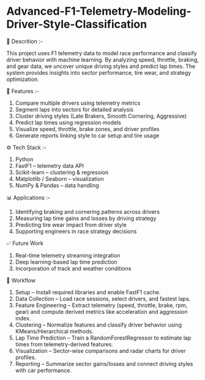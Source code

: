 # Advanced-F1-Telemetry-Modeling-Driver-Style-Classification


📌 Descrition :- 

This project uses F1 telemetry data to model race performance and classify driver behavior with machine learning. By analyzing speed, throttle, braking, and gear data, we uncover unique driving styles and predict lap times. The system provides insights into sector performance, tire wear, and strategy optimization.




🚀 Features :-

1. Compare multiple drivers using telemetry metrics
2. Segment laps into sectors for detailed analysis
3. Cluster driving styles (Late Brakers, Smooth Cornering, Aggressive)
4. Predict lap times using regression models
5. Visualize speed, throttle, brake zones, and driver profiles
6. Generate reports linking style to car setup and tire usage



⚙️ Tech Stack :-

1. Python
2. FastF1 – telemetry data API
3. Scikit-learn – clustering & regression
4. Matplotlib / Seaborn – visualization
5. NumPy & Pandas – data handling




📊 Applications :-

1. Identifying braking and cornering patterns across drivers
2. Measuring lap time gains and losses by driving strategy
3. Predicting tire wear impact from driver style
4. Supporting engineers in race strategy decisions




✅ Future Work

1. Real-time telemetry streaming integration
2. Deep learning-based lap time prediction
3. Incorporation of track and weather conditions




📂 Workflow

1. Setup – Install required libraries and enable FastF1 cache.
2. Data Collection – Load race sessions, select drivers, and fastest laps.
3. Feature Engineering – Extract telemetry (speed, throttle, brake, rpm, gear) and compute derived metrics like acceleration and aggression index.
4. Clustering – Normalize features and classify driver behavior using KMeans/Hierarchical methods.
5. Lap Time Prediction – Train a RandomForestRegressor to estimate lap times from telemetry-derived features.
6. Visualization – Sector-wise comparisons and radar charts for driver profiles.
7. Reporting – Summarize sector gains/losses and connect driving styles with car performance.